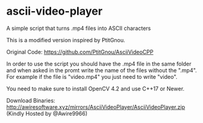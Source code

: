 # ascii-video-player
A simple script that turns .mp4 files into ASCII characters

This is a modified version inspired by PtitGnou.

Original Code: https://github.com/PtitGnou/AsciiVideoCPP

In order to use the script you should have the .mp4 file in the same folder and when asked in the promt write the name of the files without the ".mp4". For example if the file is "video.mp4" you just need to write "video".

You need to make sure to install OpenCV 4.2 and use C++17 or Newer.

Download Binaries: http://awiresoftware.xyz/mirrors/AsciiVideoPlayer/AsciiVideoPlayer.zip (Kindly Hosted by @Awire9966)

